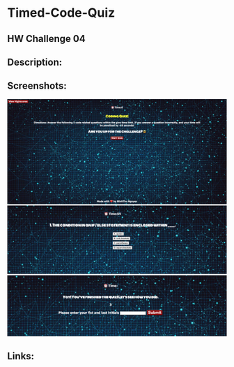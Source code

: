 # Timed-Code-Quiz
## HW Challenge 04
## Description: 

## Screenshots: 
![Alt text](./assets/images/code-quiz-startpage.png)
![Alt text](./assets/images/code-quiz-question.png)
![Alt text](./assets/images/code-quiz-initials.png)
## Links: 